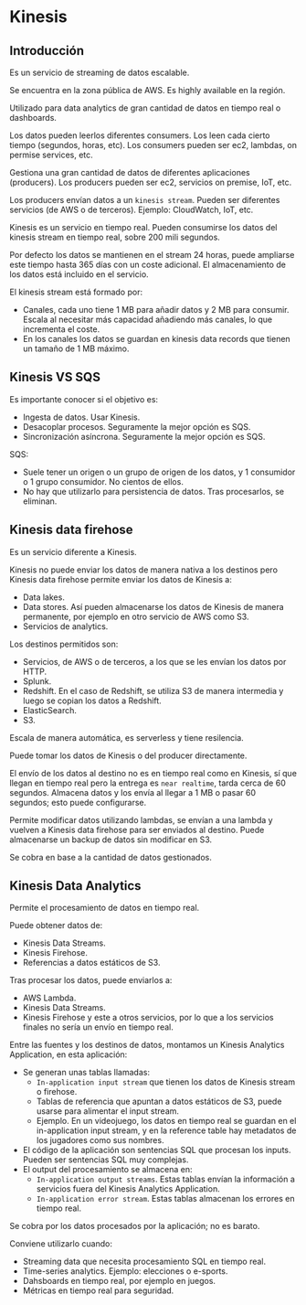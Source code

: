 # Kinesis

## Introducción

Es un servicio de streaming de datos escalable.

Se encuentra en la zona pública de AWS. Es highly available en la región.

Utilizado para data analytics de gran cantidad de datos en tiempo real o dashboards.

Los datos pueden leerlos diferentes consumers. Los leen cada cierto tiempo (segundos, horas, etc). Los consumers pueden ser ec2, lambdas, on permise services, etc.

Gestiona una gran cantidad de datos de diferentes aplicaciones (producers). Los producers pueden ser ec2, servicios on premise, IoT, etc.

Los producers envían datos a un `kinesis stream`. Pueden ser diferentes servicios (de AWS o de terceros). Ejemplo: CloudWatch, IoT, etc.

Kinesis es un servicio en tiempo real. Pueden consumirse los datos del kinesis stream en tiempo real, sobre 200 mili segundos.

Por defecto los datos se mantienen en el stream 24 horas, puede ampliarse este tiempo hasta 365 días con un coste adicional. El almacenamiento de los datos está incluido en el servicio.

El kinesis stream está formado por:

- Canales, cada uno tiene 1 MB para añadir datos y 2 MB para consumir. Escala al necesitar más capacidad añadiendo más canales, lo que incrementa el coste.
- En los canales los datos se guardan en kinesis data records que tienen un tamaño de 1 MB máximo.

## Kinesis VS SQS

Es importante conocer si el objetivo es:

- Ingesta de datos. Usar Kinesis.
- Desacoplar procesos. Seguramente la mejor opción es SQS.
- Sincronización asíncrona. Seguramente la mejor opción es SQS.

SQS:

- Suele tener un origen o un grupo de origen de los datos, y 1 consumidor o 1 grupo consumidor. No cientos de ellos.
- No hay que utilizarlo para persistencia de datos. Tras procesarlos, se eliminan.

## Kinesis data firehose

Es un servicio diferente a Kinesis.

Kinesis no puede enviar los datos de manera nativa a los destinos pero Kinesis data firehose permite enviar los datos de Kinesis a:

- Data lakes.
- Data stores. Así pueden almacenarse los datos de Kinesis de manera permanente, por ejemplo en otro servicio de AWS como S3.
- Servicios de analytics.

Los destinos permitidos son:

- Servicios, de AWS o de terceros, a los que se les envían los datos por HTTP.
- Splunk.
- Redshift. En el caso de Redshift, se utiliza S3 de manera intermedia y luego se copian los datos a Redshift.
- ElasticSearch.
- S3.

Escala de manera automática, es serverless y tiene resilencia.

Puede tomar los datos de Kinesis o del producer directamente.

El envío de los datos al destino no es en tiempo real como en Kinesis, sí que llegan en tiempo real pero la entrega es `near realtime`, tarda cerca de 60 segundos. Almacena datos y los envía al llegar a 1 MB o pasar 60 segundos; esto puede configurarse.

Permite modificar datos utilizando lambdas, se envían a una lambda y vuelven a Kinesis data firehose para ser enviados al destino. Puede almacenarse un backup de datos sin modificar en S3.

Se cobra en base a la cantidad de datos gestionados.

## Kinesis Data Analytics

Permite el procesamiento de datos en tiempo real.

Puede obtener datos de:

- Kinesis Data Streams.
- Kinesis Firehose.
- Referencias a datos estáticos de S3.

Tras procesar los datos, puede enviarlos a:

- AWS Lambda.
- Kinesis Data Streams.
- Kinesis Firehose y este a otros servicios, por lo que a los servicios finales no sería un envío en tiempo real.

Entre las fuentes y los destinos de datos, montamos un Kinesis Analytics Application, en esta aplicación:

- Se generan unas tablas llamadas:
  - `In-application input stream` que tienen los datos de Kinesis stream o firehose.
  - Tablas de referencia que apuntan a datos estáticos de S3, puede usarse para alimentar el input stream.
  - Ejemplo. En un videojuego, los datos en tiempo real se guardan en el in-application input stream, y en la reference table hay metadatos de los jugadores como sus nombres.
- El código de la aplicación son sentencias SQL que procesan los inputs. Pueden ser sentencias SQL muy complejas.
- El output del procesamiento se almacena en:
  - `In-application output streams`. Estas tablas envían la información a servicios fuera del Kinesis Analytics Application.
  - `In-application error stream`. Estas tablas almacenan los errores en tiempo real.

Se cobra por los datos procesados por la aplicación; no es barato.

Conviene utilizarlo cuando:
- Streaming data que necesita procesamiento SQL en tiempo real.
- Time-series analytics. Ejemplo: elecciones o e-sports.
- Dahsboards en tiempo real, por ejemplo en juegos.
- Métricas en tiempo real para seguridad.

